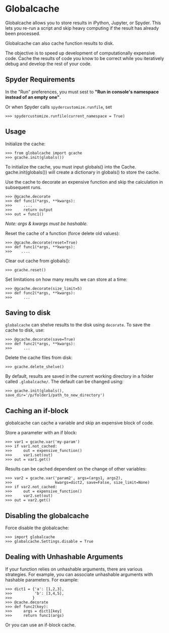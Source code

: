 Globalcache
===========

Globalcache allows you to store results in iPython, Jupyter, or Spyder.
This lets you re-run a script and skip heavy computing if the result 
has already been processed.

Globalcache can also cache function results to disk.

The objective is to speed up development of computationally expensive code. 
Cache the results of code you know to be correct while you iteratively 
debug and develop the rest of your code.


Spyder Requirements
--------------------
In the "Run" preferences, you must sest to **"Run in console's namespace instead of 
an empty one"**. 

Or when Spyder calls `spydercustomize.runfile`, set 

    >>> spydercustomize.runfile(current_namespace = True)

Usage
-----

Initialize the cache:
    
    >>> from globalcache import gcache
    >>> gcache.init(globals())
    
To initialize the cache, you must input globals() into the Cache. 
gache.init(globals()) will create a dictionary in globals() to store the cache. 

Use the cache to decorate an expensive function and skip the calculation in subsequent runs.


    >>> @gcache.decorate
    >>> def func1(*args, **kwargs):
    >>>     ....
    >>>     return output
    >>> out = func1()
    
*Note: args & kwargs must be hashable.* 




Reset the cache of a function (force delete old values):
    
    >>> @gcache.decorate(reset=True)
    >>> def func1(*args, **kwargs):
    >>>    ....

Clear out cache from globals():

    >>> gcache.reset()


Set limitations on how many results we can store at a time:

    >>> @gcache.decorate(size_limit=5)
    >>> def func2(*args, **kwargs):
    >>>     ...

Saving to disk
---------------


`globalcache` can shelve results to the disk using `decorate`. 
To save the cache to disk, use:
    
    >>> @gcache.decorate(save=True)
    >>> def func2(*args, **kwargs):
    >>>     ...
    
    
Delete the cache files from disk:

    >>> gcache.delete_shelve()
    


By default, results are saved in the current working directory in a folder
called `.globalcache/`. The default can be changed using:
    
    >>> gcache.init(globals(), save_dir='/p/folder1/path_to_new_directory')
    
    
Caching an if-block
--------------------

globalcache can cache a variable and skip an expensive block of code. 
	
Store a parameter with an if block:
    
    >>> var1 = gcache.var('my-param')
    >>> if var1.not_cached:
    >>>     out = expensive_function()
    >>>     var1.set(out)
    >>> out = var1.get()

Results can be cached dependent on the change of other variables:
    
    >>> var2 = gcache.var('param2', args=(args1, args2),
    >>>                   kwargs=dict2, save=False, size_limit=None)
    >>> if var2.not_cached:
    >>>     out = expensive_function()
    >>>     var2.set(out)
    >>> out = var2.get()
    

Disabling the globalcache
-------------------------

Force disable the globalcache:

    >>> import globalcache
    >>> globalcache.Settings.disable = True
    
    
    
Dealing with Unhashable Arguments
---------------------------------
If your function relies on unhashable arguments, there are various
strategies. For example, you can associate unhashable
arguments with hashable parameters. For example:

    >>> dict1 = {'a': [1,2,3],
    >>>          'b': [3,4,5],
    >>>         }
    >>> @cache.decorate
    >>> def func2(key):
    >>>     args = dict1[key]
    >>>     return func1(args) 
    
Or you can use an if-block cache. 



